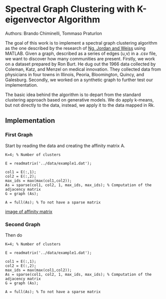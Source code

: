 # Spectral Graph Clustering with K-eigenvector Algorithm

Authors: Brando Chiminelli, Tommaso Praturlon

The goal of this work is to implement a spectral graph clustering algorithm as the one described by the research of [Ng, Jordan and Weiss](http://ai.stanford.edu/~ang/papers/nips01-spectral.pdf) using MATLAB. Given a graph, described as a series of edges (u,v) in a .csv file, we want to discover how many communities are present. Firstly, we work on a dataset prepared by Ron Burt. He dug out the 1966 data collected by Coleman, Katz, and Menzel on medical innovation. They collected data from physicians in four towns in Illinois, Peoria, Bloomington, Quincy, and Galesburg. Secondly, we worked on a synthetic graph to further test our implementation.

The basic idea behind the algorithm is to depart from the standard clustering approach based on generative models. We do apply k-means, but not directly to the data, instead, we apply it to the data mapped in Rk.

## Implementation

### First Graph

Start by reading the data and creating the affinity matrix A.

```
K=4; % Number of clusters

E = readmatrix('../data/example1.dat');

col1 = E(:,1);
col2 = E(:,2);
max_ids = max(max(col1,col2));
As = sparse(col1, col2, 1, max_ids, max_ids); % Computation of the adjacency matrix
G = graph (As);

A = full(As); % To not have a sparse matrix
```

[image of affinity matrix](path/to/image)


### Second Graph

Then do

```
K=4; % Number of clusters

E = readmatrix('../data/example1.dat');

col1 = E(:,1);
col2 = E(:,2);
max_ids = max(max(col1,col2));
As = sparse(col1, col2, 1, max_ids, max_ids); % Computation of the adjacency matrix
G = graph (As);

A = full(As); % To not have a sparse matrix
```
